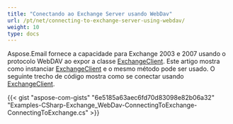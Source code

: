 ```yaml
---
title: "Conectando ao Exchange Server usando WebDav"
url: /pt/net/connecting-to-exchange-server-using-webdav/
weight: 10
type: docs
---
```


Aspose.Email fornece a capacidade para Exchange 2003 e 2007 usando o protocolo WebDAV ao expor a classe [ExchangeClient](https://apireference.aspose.com/email/net/aspose.email.clients.exchange.dav/exchangeclient). Este artigo mostra como instanciar [ExchangeClient](https://apireference.aspose.com/email/net/aspose.email.clients.exchange.dav/exchangeclient) e o mesmo método pode ser usado. O seguinte trecho de código mostra como se conectar usando [ExchangeClient](https://apireference.aspose.com/email/net/aspose.email.clients.exchange.dav/exchangeclient).



{{< gist "aspose-com-gists" "6e5185a63aec6fd70d83098e82b06a32" "Examples-CSharp-Exchange_WebDav-ConnectingToExchange-ConnectingToExchange.cs" >}}